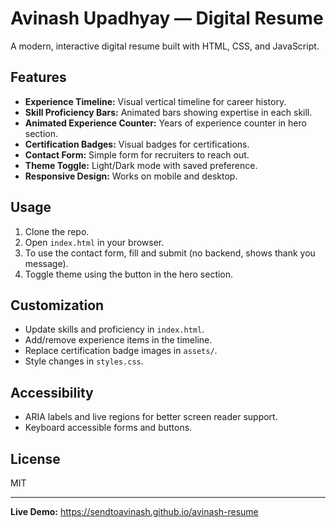 # Avinash Upadhyay — Digital Resume

A modern, interactive digital resume built with HTML, CSS, and JavaScript.

## Features

- **Experience Timeline:** Visual vertical timeline for career history.
- **Skill Proficiency Bars:** Animated bars showing expertise in each skill.
- **Animated Experience Counter:** Years of experience counter in hero section.
- **Certification Badges:** Visual badges for certifications.
- **Contact Form:** Simple form for recruiters to reach out.
- **Theme Toggle:** Light/Dark mode with saved preference.
- **Responsive Design:** Works on mobile and desktop.

## Usage

1. Clone the repo.
2. Open `index.html` in your browser.
3. To use the contact form, fill and submit (no backend, shows thank you message).
4. Toggle theme using the button in the hero section.

## Customization

- Update skills and proficiency in `index.html`.
- Add/remove experience items in the timeline.
- Replace certification badge images in `assets/`.
- Style changes in `styles.css`.

## Accessibility

- ARIA labels and live regions for better screen reader support.
- Keyboard accessible forms and buttons.

## License

MIT

---

**Live Demo:** https://sendtoavinash.github.io/avinash-resume